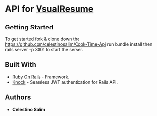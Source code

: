 # API for [VsualResume](https://github.com/celestinosalim/VsualResume)

## Getting Started

To get started fork & clone down the https://github.com/celestinosalim/Cook-Time-Api run bundle install then rails server -p 3001 to start the server.


## Built With
- [Ruby On Rails](https://rubyonrails.org/) - Framework.
- [Knock](https://github.com/nsarno/knock) - Seamless JWT authentication for Rails API.

## Authors

- **Celestino Salim**
